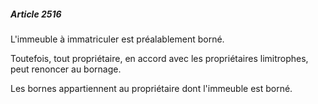 ##### Article 2516

L'immeuble à immatriculer est préalablement borné.

Toutefois, tout propriétaire, en accord avec les propriétaires limitrophes, peut renoncer au bornage.

Les bornes appartiennent au propriétaire dont l'immeuble est borné.

